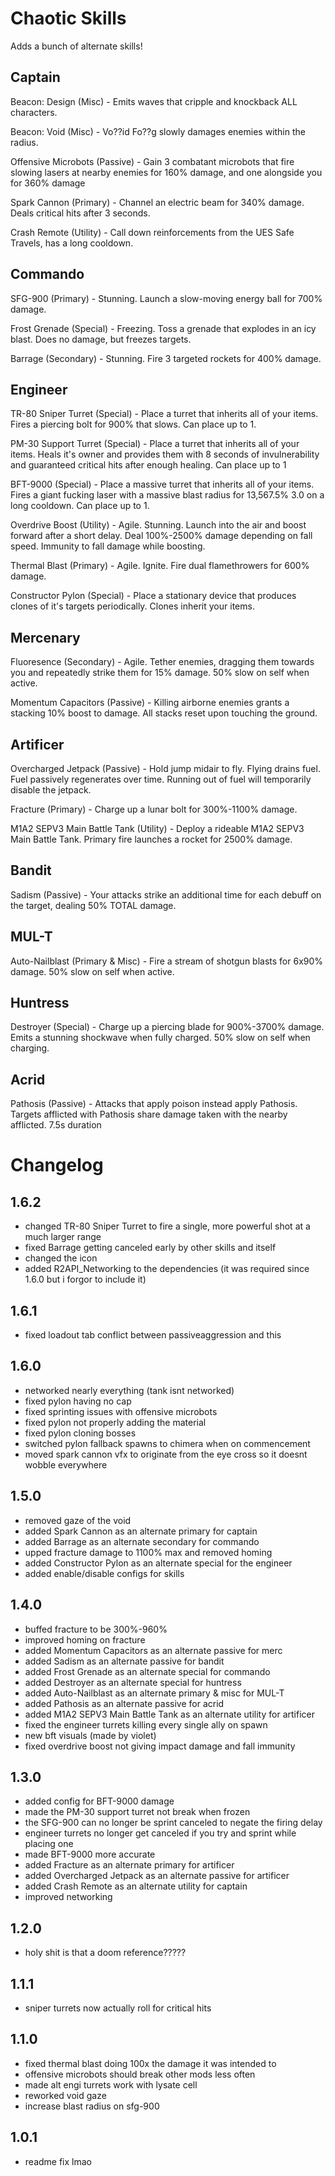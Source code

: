 # Chaotic Skills
Adds a bunch of alternate skills!

## Captain
Beacon: Design (Misc) - Emits waves that cripple and knockback ALL characters.

Beacon: Void (Misc) - Vo??id Fo??g slowly damages enemies within the radius.

Offensive Microbots (Passive) - Gain 3 combatant microbots that fire slowing lasers at nearby enemies for 160% damage, and one alongside you for 360% damage

Spark Cannon (Primary) - Channel an electric beam for 340% damage. Deals critical hits after 3 seconds.

Crash Remote (Utility) - Call down reinforcements from the UES Safe Travels, has a long cooldown.

## Commando
SFG-900 (Primary) - Stunning. Launch a slow-moving energy ball for 700% damage.

Frost Grenade (Special) - Freezing. Toss a grenade that explodes in an icy blast. Does no damage, but freezes targets.

Barrage (Secondary) - Stunning. Fire 3 targeted rockets for 400% damage.

## Engineer
TR-80 Sniper Turret (Special) - Place a turret that inherits all of your items. Fires a piercing bolt for 900% that slows. Can place up to 1.

PM-30 Support Turret (Special) - Place a turret that inherits all of your items. Heals it's owner and provides them with 8 seconds of invulnerability and guaranteed critical hits after enough healing. Can place up to 1

BFT-9000 (Special) - Place a massive turret that inherits all of your items. Fires a giant fucking laser with a massive blast radius for 13,567.5% 3.0 on a long cooldown. Can place up to 1.

Overdrive Boost (Utility) - Agile. Stunning. Launch into the air and boost forward after a short delay. Deal 100%-2500% damage depending on fall speed. Immunity to fall damage while boosting.

Thermal Blast (Primary) - Agile. Ignite. Fire dual flamethrowers for 600% damage.

Constructor Pylon (Special) - Place a stationary device that produces clones of it's targets periodically. Clones inherit your items.

## Mercenary
Fluoresence (Secondary) - Agile. Tether enemies, dragging them towards you and repeatedly strike them for 15% damage. 50% slow on self when active.

Momentum Capacitors (Passive) - Killing airborne enemies grants a stacking 10% boost to damage. All stacks reset upon touching the ground.

## Artificer
Overcharged Jetpack (Passive) - Hold jump midair to fly. Flying drains fuel. Fuel passively regenerates over time. Running out of fuel will temporarily disable the jetpack.

Fracture (Primary) - Charge up a lunar bolt for 300%-1100% damage.

M1A2 SEPV3 Main Battle Tank (Utility) - Deploy a rideable M1A2 SEPV3 Main Battle Tank. Primary fire launches a rocket for 2500% damage.

## Bandit
Sadism (Passive) - Your attacks strike an additional time for each debuff on the target, dealing 50% TOTAL damage.

## MUL-T
Auto-Nailblast (Primary & Misc) - Fire a stream of shotgun blasts for 6x90% damage. 50% slow on self when active.

## Huntress
Destroyer (Special) - Charge up a piercing blade for 900%-3700% damage. Emits a stunning shockwave when fully charged. 50% slow on self when charging.

## Acrid
Pathosis (Passive) - Attacks that apply poison instead apply Pathosis. Targets afflicted with Pathosis share damage taken with the nearby afflicted. 7.5s duration

# Changelog
## 1.6.2
- changed TR-80 Sniper Turret to fire a single, more powerful shot at a much larger range
- fixed Barrage getting canceled early by other skills and itself
- changed the icon
- added R2API_Networking to the dependencies (it was required since 1.6.0 but i forgor to include it)
## 1.6.1
- fixed loadout tab conflict between passiveaggression and this
## 1.6.0
- networked nearly everything (tank isnt networked)
- fixed pylon having no cap
- fixed sprinting issues with offensive microbots
- fixed pylon not properly adding the material
- fixed pylon cloning bosses
- switched pylon fallback spawns to chimera when on commencement
- moved spark cannon vfx to originate from the eye cross so it doesnt wobble everywhere
## 1.5.0
- removed gaze of the void
- added Spark Cannon as an alternate primary for captain
- added Barrage as an alternate secondary for commando
- upped fracture damage to 1100% max and removed homing
- added Constructor Pylon as an alternate special for the engineer
- added enable/disable configs for skills
## 1.4.0
- buffed fracture to be 300%-960%
- improved homing on fracture
- added Momentum Capacitors as an alternate passive for merc
- added Sadism as an alternate passive for bandit
- added Frost Grenade as an alternate special for commando
- added Destroyer as an alternate special for huntress
- added Auto-Nailblast as an alternate primary & misc for MUL-T
- added Pathosis as an alternate passive for acrid
- added M1A2 SEPV3 Main Battle Tank as an alternate utility for artificer
- fixed the engineer turrets killing every single ally on spawn
- new bft visuals (made by violet)
- fixed overdrive boost not giving impact damage and fall immunity
## 1.3.0
- added config for BFT-9000 damage
- made the PM-30 support turret not break when frozen
- the SFG-900 can no longer be sprint canceled to negate the firing delay
- engineer turrets no longer get canceled if you try and sprint while placing one
- made BFT-9000 more accurate
- added Fracture as an alternate primary for artificer
- added Overcharged Jetpack as an alternate passive for artificer
- added Crash Remote as an alternate utility for captain
- improved networking
## 1.2.0
- holy shit is that a doom reference?????
## 1.1.1
- sniper turrets now actually roll for critical hits
## 1.1.0
- fixed thermal blast doing 100x the damage it was intended to
- offensive microbots should break other mods less often
- made alt engi turrets work with lysate cell
- reworked void gaze
- increase blast radius on sfg-900
## 1.0.1
- readme fix lmao
